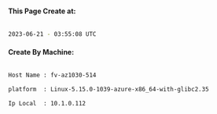 
   
#### This Page Create at:

```bash

2023-06-21 - 03:55:08 UTC

```

#### Create By Machine:

```bash

Host Name : fv-az1030-514

platform  : Linux-5.15.0-1039-azure-x86_64-with-glibc2.35

Ip Local  : 10.1.0.112

```

